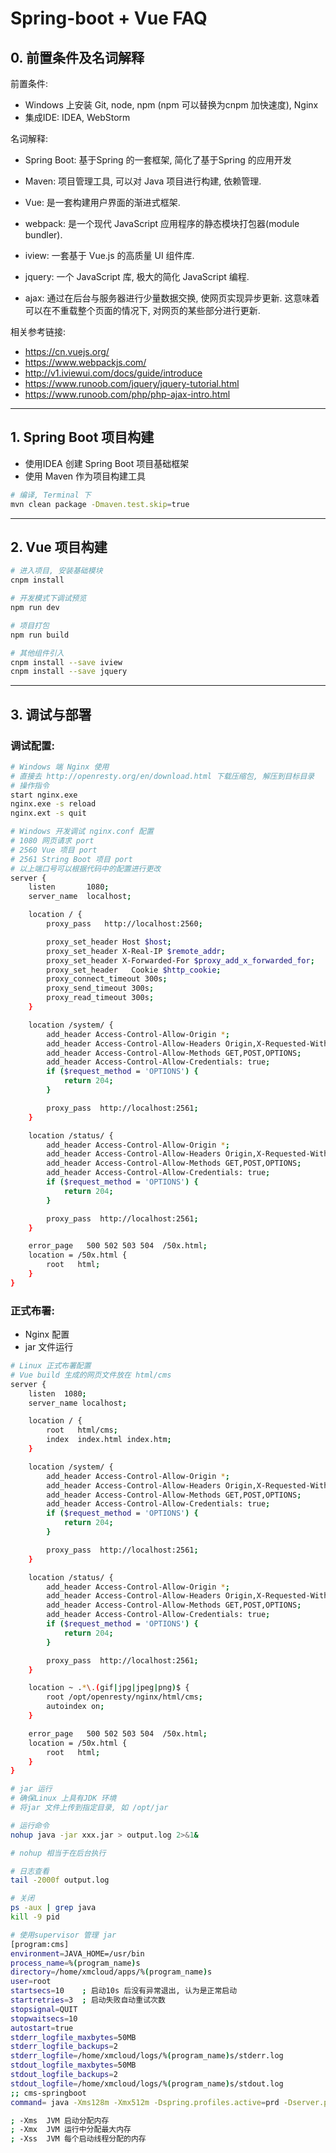 # Spring-boot + Vue FAQ

## 0. 前置条件及名词解释
前置条件:
* Windows 上安装 Git, node, npm (npm 可以替换为cnpm 加快速度), Nginx
* 集成IDE: IDEA, WebStorm

名词解释:
* Spring Boot: 基于Spring 的一套框架, 简化了基于Spring 的应用开发
* Maven: 项目管理工具, 可以对 Java 项目进行构建, 依赖管理.

* Vue: 是一套构建用户界面的渐进式框架.
* webpack: 是一个现代 JavaScript 应用程序的静态模块打包器(module bundler).
* iview: 一套基于 Vue.js 的高质量 UI 组件库.
* jquery: 一个 JavaScript 库, 极大的简化 JavaScript 编程.
* ajax: 通过在后台与服务器进行少量数据交换, 使网页实现异步更新. 这意味着可以在不重载整个页面的情况下, 对网页的某些部分进行更新.

相关参考链接:
* https://cn.vuejs.org/
* https://www.webpackjs.com/
* http://v1.iviewui.com/docs/guide/introduce
* https://www.runoob.com/jquery/jquery-tutorial.html
* https://www.runoob.com/php/php-ajax-intro.html

---
## 1. Spring Boot 项目构建
* 使用IDEA 创建 Spring Boot 项目基础框架
* 使用 Maven 作为项目构建工具
```bash
# 编译, Terminal 下
mvn clean package -Dmaven.test.skip=true
```

---
## 2. Vue 项目构建
```bash
# 进入项目, 安装基础模块
cnpm install

# 开发模式下调试预览
npm run dev

# 项目打包
npm run build

# 其他组件引入
cnpm install --save iview
cnpm install --save jquery
```

---
## 3. 调试与部署
### 调试配置:
```bash
# Windows 端 Nginx 使用
# 直接去 http://openresty.org/en/download.html 下载压缩包, 解压到目标目录
# 操作指令
start nginx.exe
nginx.exe -s reload
nginx.ext -s quit
```

```bash
# Windows 开发调试 nginx.conf 配置
# 1080 网页请求 port
# 2560 Vue 项目 port
# 2561 String Boot 项目 port
# 以上端口号可以根据代码中的配置进行更改
server {
    listen       1080;
    server_name  localhost;

    location / {
        proxy_pass   http://localhost:2560;

        proxy_set_header Host $host;
        proxy_set_header X-Real-IP $remote_addr;
        proxy_set_header X-Forwarded-For $proxy_add_x_forwarded_for;
        proxy_set_header   Cookie $http_cookie;
        proxy_connect_timeout 300s;
        proxy_send_timeout 300s;
        proxy_read_timeout 300s;
    }

    location /system/ {
        add_header Access-Control-Allow-Origin *;
        add_header Access-Control-Allow-Headers Origin,X-Requested-With,Content-Type,Accept,Cookie,Set-Cookie;
        add_header Access-Control-Allow-Methods GET,POST,OPTIONS;
        add_header Access-Control-Allow-Credentials: true;
        if ($request_method = 'OPTIONS') {
            return 204;
        }

        proxy_pass  http://localhost:2561;
    }

    location /status/ {
        add_header Access-Control-Allow-Origin *;
        add_header Access-Control-Allow-Headers Origin,X-Requested-With,Content-Type,Accept,Cookie,Set-Cookie;
        add_header Access-Control-Allow-Methods GET,POST,OPTIONS;
        add_header Access-Control-Allow-Credentials: true;
        if ($request_method = 'OPTIONS') {
            return 204;
        }

        proxy_pass  http://localhost:2561;
    }

    error_page   500 502 503 504  /50x.html;
    location = /50x.html {
        root   html;
    }
}
```

### 正式布署:
* Nginx 配置
* jar 文件运行

```bash
# Linux 正式布署配置
# Vue build 生成的网页文件放在 html/cms
server {
    listen 	1080;
    server_name localhost;

    location / {
        root   html/cms;
        index  index.html index.htm;
    }

    location /system/ {
        add_header Access-Control-Allow-Origin *;
        add_header Access-Control-Allow-Headers Origin,X-Requested-With,Content-Type,Accept,Cookie,Set-Cookie;
        add_header Access-Control-Allow-Methods GET,POST,OPTIONS;
        add_header Access-Control-Allow-Credentials: true;
        if ($request_method = 'OPTIONS') {
            return 204;
        }

        proxy_pass  http://localhost:2561;
    }

    location /status/ {
        add_header Access-Control-Allow-Origin *;
        add_header Access-Control-Allow-Headers Origin,X-Requested-With,Content-Type,Accept,Cookie,Set-Cookie;
        add_header Access-Control-Allow-Methods GET,POST,OPTIONS;
        add_header Access-Control-Allow-Credentials: true;
        if ($request_method = 'OPTIONS') {
            return 204;
        }

        proxy_pass  http://localhost:2561;
    }

    location ~ .*\.(gif|jpg|jpeg|png)$ {
        root /opt/openresty/nginx/html/cms;
        autoindex on;
    }

    error_page   500 502 503 504  /50x.html;
    location = /50x.html {
        root   html;
    }
}
```

```bash
# jar 运行
# 确保Linux 上具有JDK 环境
# 将jar 文件上传到指定目录, 如 /opt/jar

# 运行命令
nohup java -jar xxx.jar > output.log 2>&1&

# nohup 相当于在后台执行

# 日志查看
tail -2000f output.log

# 关闭
ps -aux | grep java
kill -9 pid
```

```bash
# 使用supervisor 管理 jar
[program:cms]
environment=JAVA_HOME=/usr/bin
process_name=%(program_name)s
directory=/home/xmcloud/apps/%(program_name)s
user=root
startsecs=10    ; 启动10s 后没有异常退出, 认为是正常启动
startretries=3  ; 启动失败自动重试次数
stopsignal=QUIT
stopwaitsecs=10
autostart=true
stderr_logfile_maxbytes=50MB
stderr_logfile_backups=2
stderr_logfile=/home/xmcloud/logs/%(program_name)s/stderr.log
stdout_logfile_maxbytes=50MB
stdout_logfile_backups=2
stdout_logfile=/home/xmcloud/logs/%(program_name)s/stdout.log
;; cms-springboot
command= java -Xms128m -Xmx512m -Dspring.profiles.active=prd -Dserver.port=2560 -jar /home/xmcloud/apps/%(program_name)s/cms.jar

; -Xms  JVM 启动分配内存
; -Xmx  JVM 运行中分配最大内存
; -Xss  JVM 每个启动线程分配的内存
```